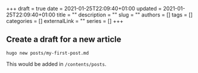 +++
draft = true
date = 2021-01-25T22:09:40+01:00
updated = 2021-01-25T22:09:40+01:00
title = ""
description = ""
slug = ""
authors = []
tags = []
categories = []
externalLink = ""
series = []
+++


## Create a draft for a new article

```shell
hugo new posts/my-first-post.md
```

This would be added in `/contents/posts`.

